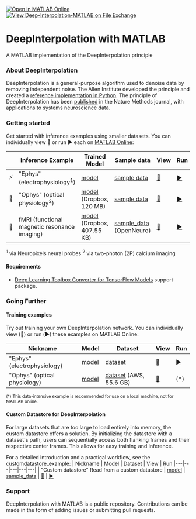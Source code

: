 [![Open in MATLAB Online](https://www.mathworks.com/images/responsive/global/open-in-matlab-online.svg)](https://matlab.mathworks.com/open/github/v1?repo=INCF/DeepInterpolation-MATLAB&file=gettingStarted.mlx)
[![View Deep-Interpolation-MATLAB on File Exchange](https://www.mathworks.com/matlabcentral/images/matlab-file-exchange.svg)](https://www.mathworks.com/matlabcentral/fileexchange/134991-deepinterpolation-matlab)
# DeepInterpolation with MATLAB
A MATLAB implementation of the DeepInterpolation principle
### About DeepInterpolation
DeepInterpolation is a general-purpose algorithm used to denoise data by removing independent noise. The Allen Institute developed the principle and created a [reference implementation in Python](https://github.com/AllenInstitute/deepinterpolation).
The principle of DeepInterpolation has been [published](https://www.nature.com/articles/s41592-021-01285-2) in the Nature Methods journal, with applications to systems neuroscience data.

### Getting started
Get started with inference examples using smaller datasets. You can individually view :eyes: or run :arrow_forward: each on [MATLAB Online](https://www.mathworks.com/products/matlab-online.html):

| | Inference Example | Trained Model|  Sample data  | View | Run
| ---  | --- | --- | --- | --- | --- |
|⚡|"Ephys" (electrophysiology<sup>1</sup>) | [model](sample_data/2020_02_29_15_28_unet_single_ephys_1024_mean_squared_error-1050.h5)  | [sample data](sample_data/ephys_tiny_continuous.dat2) | [:eyes:](https://viewer.mathworks.com/?viewer=live_code&url=https%3A%2F%2Fwww.mathworks.com%2Fmatlabcentral%2Fmlc-downloads%2Fdownloads%2F84c22101-bffc-435a-910c-b0c7dcd5b386%2F29e7e92d-4639-4178-8e19-739580981e60%2Ffiles%2Fexamples%2Ftiny_ephys_inference.mlx&embed=web) | [:arrow_forward:](https://matlab.mathworks.com/open/github/v1?repo=INCF/DeepInterpolation-MATLAB&file=examples/tiny_ephys_inference.mlx)
|🔬|"Ophys" (optical physiology<sup>2</sup>) | [model](https://www.dropbox.com/sh/vwxf1uq2j60uj9o/AAC0sZWahCJFBRARoYsw8Nnra/2019_09_11_23_32_unet_single_1024_mean_absolute_error_Ai93-0450.h5?dl=0)  (Dropbox, 120 MB) | [sample data](sample_data/ophys_tiny_761605196.tif)   | [:eyes:](https://viewer.mathworks.com/?viewer=live_code&url=https%3A%2F%2Fwww.mathworks.com%2Fmatlabcentral%2Fmlc-downloads%2Fdownloads%2F84c22101-bffc-435a-910c-b0c7dcd5b386%2F29e7e92d-4639-4178-8e19-739580981e60%2Ffiles%2Fexamples%2Ftiny_ophys_inference.mlx&embed=web) | [:arrow_forward:](https://matlab.mathworks.com/open/github/v1?repo=INCF/DeepInterpolation-MATLAB&file=examples/tiny_ophys_inference.mlx)
|🧠| fMRI (functional magnetic resonance imaging) | [model](https://www.dropbox.com/sh/ngx5plndmd4jsca/AAAqeFE9Bw6g72Cm9SC4QkMxa/2020_08_28_00_25_fmri_unet_denoiser_mean_absolute_error_2020_08_28_00_25_model.h5) (Dropbox, 407.55 KB)| [sample_data](https://openneuro.org/crn/datasets/ds001246/snapshots/1.2.1/files/sub-01:ses-perceptionTest01:func:sub-01_ses-perceptionTest01_task-perception_run-01_bold.nii.gz) (OpenNeuro)| [:eyes:](https://viewer.mathworks.com/?viewer=live_code&url=https%3A%2F%2Fwww.mathworks.com%2Fmatlabcentral%2Fmlc-downloads%2Fdownloads%2F84c22101-bffc-435a-910c-b0c7dcd5b386%2F29e7e92d-4639-4178-8e19-739580981e60%2Ffiles%2Fexamples%2Ftiny_fMRI_inference.mlx&embed=web) | [:arrow_forward:](https://matlab.mathworks.com/open/github/v1?repo=INCF/DeepInterpolation-MATLAB&file=examples/tiny_fMRI_inference.mlx)

<sup>1</sup> via Neuropixels neural probes
<sup>2</sup> via two-photon (2P) calcium imaging

#### Requirements
* [Deep Learning Toolbox Converter for TensorFlow Models](https://nl.mathworks.com/matlabcentral/fileexchange/64649-deep-learning-toolbox-converter-for-tensorflow-models) support package.

### Going Further

#### Training examples
Try out training your own DeepInterpolation network. You can individually view (:eyes:) or run (:arrow_forward:) these examples on MATLAB Online:

| Nickname  | Model |  Dataset | View | Run
|---|---|---|---|---|
| "Ephys" (electrophysiology) | [model](sample_data/2020_02_29_15_28_unet_single_ephys_1024_mean_squared_error-1050.h5) | [dataset](sample_data/ephys_tiny_continuous.dat2) | [:eyes:](https://viewer.mathworks.com/?viewer=live_code&url=https%3A%2F%2Fwww.mathworks.com%2Fmatlabcentral%2Fmlc-downloads%2Fdownloads%2F84c22101-bffc-435a-910c-b0c7dcd5b386%2F29e7e92d-4639-4178-8e19-739580981e60%2Ffiles%2Fexamples%2Ftiny_ephys_training.mlx&embed=web) | [:arrow_forward:](https://matlab.mathworks.com/open/github/v1?repo=INCF/DeepInterpolation-MATLAB&file=examples/tiny_ephys_training.mlx)
| "Ophys" (optical physiology) | [model](sample_data/2021_07_31_09_49_38_095550_unet_1024_search_mean_squared_error_pre_30_post_30_feat_32_power_1_depth_4_unet_True-0125-0.5732.h5) | [dataset](http://allen-brain-observatory.s3.amazonaws.com/visual-coding-2p/ophys_movies/ophys_experiment_496908818.h5) (AWS, 55.6 GB) | [:eyes:](https://viewer.mathworks.com/?viewer=live_code&url=https%3A%2F%2Fwww.mathworks.com%2Fmatlabcentral%2Fmlc-downloads%2Fdownloads%2F84c22101-bffc-435a-910c-b0c7dcd5b386%2F29e7e92d-4639-4178-8e19-739580981e60%2Ffiles%2Fexamples%2Fophys_training_inference.mlx&embed=web) | (\*) |

<sub>(\*) This data-intensive example is recommended for use on a local machine, not for MATLAB online.</sub>

#### Custom Datastore for DeepInterpolation
For large datasets that are too large to load entirely into memory, the custom datastore offers a solution. By initializing the datastore with a dataset's path, users can sequentially access both flanking frames and their respective center frames. This allows for easy training and inference.

For a detailed introduction and a practical workflow, see the customdatastore_example:
| Nickname  | Model |  Dataset | View | Run
|---|---|---|---|---|
| "Custom datastore" Read from a custom datastore | [model](sample_data/pretrainedNetwork.mat) | [sample_data](sample_data/ophys_tiny_761605196.tif) | [:eyes:](https://viewer.mathworks.com/?viewer=live_code&url=https%3A%2F%2Fwww.mathworks.com%2Fmatlabcentral%2Fmlc-downloads%2Fdownloads%2F84c22101-bffc-435a-910c-b0c7dcd5b386%2Fbfd58de9-1242-48ba-81bc-dfe9c37fae6b%2Ffiles%2Fexamples%2Fcustomdatastore_example.mlx&embed=web) | [:arrow_forward:](https://matlab.mathworks.com/open/github/v1?repo=INCF/DeepInterpolation-MATLAB&file=examples/customdatastore_example.mlx)

### Support
DeepInterpolation with MATLAB is a public repository. Contributions can be made in the form of adding issues or submitting pull requests.
